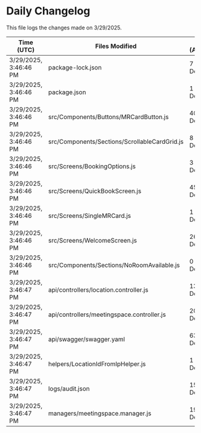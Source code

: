 # Daily Changelog

This file logs the changes made on 3/29/2025.

| Time (UTC)             | Files Modified                    | Changes (Addition/Deletion) |
|------------------------|-----------------------------------|-----------------------------|
| 3/29/2025, 3:46:46 PM | package-lock.json | 7 Additions & 0 Deletions |
| 3/29/2025, 3:46:46 PM | package.json | 1 Additions & 0 Deletions |
| 3/29/2025, 3:46:46 PM | src/Components/Buttons/MRCardButton.js | 40 Additions & 6 Deletions |
| 3/29/2025, 3:46:46 PM | src/Components/Sections/ScrollableCardGrid.js | 8 Additions & 3 Deletions |
| 3/29/2025, 3:46:46 PM | src/Screens/BookingOptions.js | 3 Additions & 0 Deletions |
| 3/29/2025, 3:46:46 PM | src/Screens/QuickBookScreen.js | 45 Additions & 27 Deletions |
| 3/29/2025, 3:46:46 PM | src/Screens/SingleMRCard.js | 1 Additions & 1 Deletions |
| 3/29/2025, 3:46:46 PM | src/Screens/WelcomeScreen.js | 26 Additions & 1 Deletions |
| 3/29/2025, 3:46:46 PM | src/Components/Sections/NoRoomAvailable.js | 0 Additions & 0 Deletions |
| 3/29/2025, 3:46:47 PM | api/controllers/location.controller.js | 13 Additions & 0 Deletions|
| 3/29/2025, 3:46:47 PM | api/controllers/meetingspace.controller.js | 20 Additions & 0 Deletions|
| 3/29/2025, 3:46:47 PM | api/swagger/swagger.yaml | 63 Additions & 6 Deletions|
| 3/29/2025, 3:46:47 PM | helpers/LocationIdFromIpHelper.js | 1 Additions & 1 Deletions|
| 3/29/2025, 3:46:47 PM | logs/audit.json | 15 Additions & 15 Deletions|
| 3/29/2025, 3:46:47 PM | managers/meetingspace.manager.js | 19 Additions & 1 Deletions|
